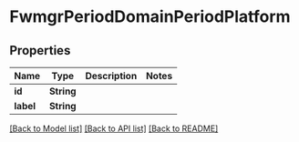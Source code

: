 # FwmgrPeriodDomainPeriodPlatform

## Properties

Name | Type | Description | Notes
------------ | ------------- | ------------- | -------------
**id** | **String** |  | 
**label** | **String** |  | 

[[Back to Model list]](../README.md#documentation-for-models) [[Back to API list]](../README.md#documentation-for-api-endpoints) [[Back to README]](../README.md)



